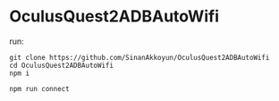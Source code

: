 ﻿# OculusQuest2ADBAutoWifi

run:
```
git clone https://github.com/SinanAkkoyun/OculusQuest2ADBAutoWifi
cd OculusQuest2ADBAutoWifi
npm i

npm run connect
```
